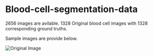 # Blood-cell-segmentation-data
2656 images are avilable. 1328 Original blood cell images with 1328 corresponding ground truths.

Sample images are provide below.

![Original Image](https://github.com/Deponker/Blood-cell-segmentation-data/blob/main/Original.png)

